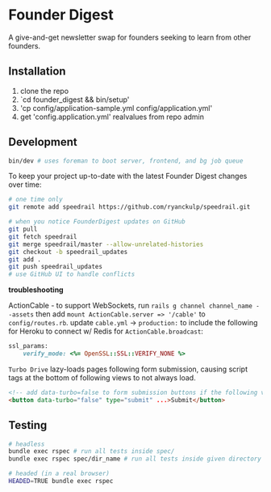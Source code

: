 # Founder Digest
A give-and-get newsletter swap for founders seeking to learn from other founders.

## Installation
1. clone the repo
2. `cd founder_digest && bin/setup'
3. 'cp config/application-sample.yml config/application.yml'
4. get 'config.application.yml' realvalues from repo admin

## Development
```sh
bin/dev # uses foreman to boot server, frontend, and bg job queue
```

To keep your project up-to-date with the latest Founder Digest changes over time:

```sh
# one time only
git remote add speedrail https://github.com/ryanckulp/speedrail.git

# when you notice FounderDigest updates on GitHub
git pull
git fetch speedrail
git merge speedrail/master --allow-unrelated-histories
git checkout -b speedrail_updates
git add .
git push speedrail_updates
# use GitHub UI to handle conflicts
```

**troubleshooting**

ActionCable - to support WebSockets, run `rails g channel channel_name --assets` then add `mount ActionCable.server => '/cable'` to `config/routes.rb`. update `cable.yml` -> `production:` to include the following for Heroku to connect w/ Redis for `ActionCable.broadcast`:

```rb
ssl_params:
    verify_mode: <%= OpenSSL::SSL::VERIFY_NONE %>
```

`Turbo Drive` lazy-loads pages following form submission, causing script tags at the bottom of following views to not always load.

```html
<!-- add data-turbo=false to form submission buttons if the following view needs a full render -->
<button data-turbo="false" type="submit" ...>Submit</button>
```

## Testing
```sh
# headless
bundle exec rspec # run all tests inside spec/
bundle exec rspec spec/dir_name # run all tests inside given directory

# headed (in a real browser)
HEADED=TRUE bundle exec rspec
```

